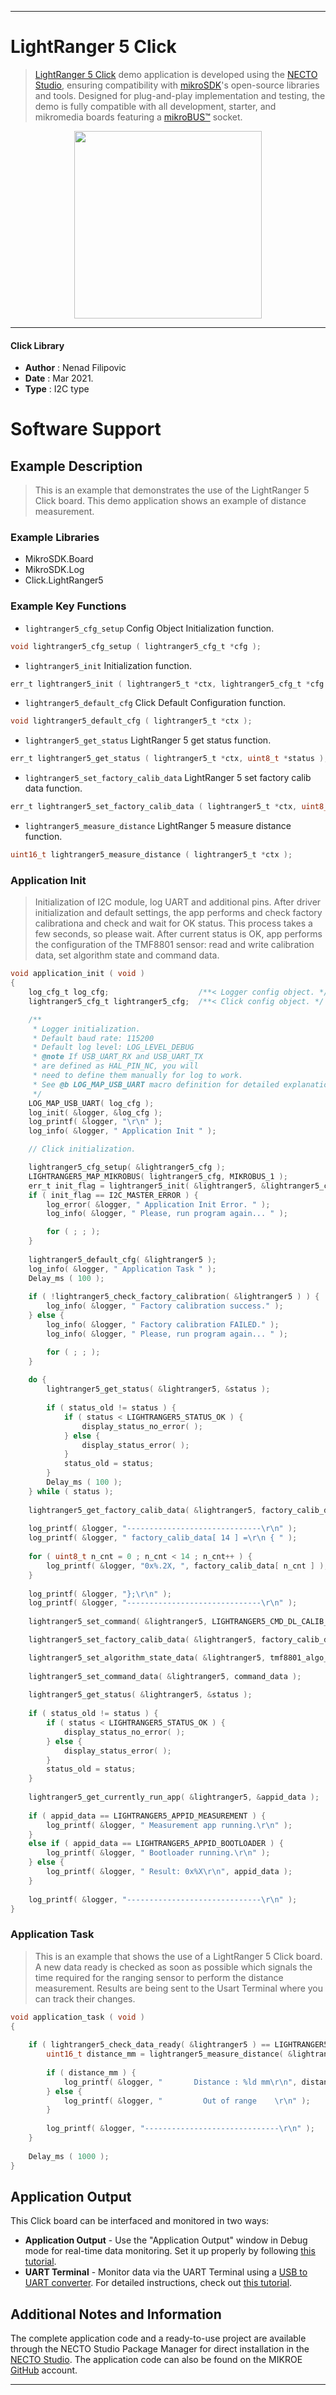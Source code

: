 
---
# LightRanger 5 Click

> [LightRanger 5 Click](https://www.mikroe.com/?pid_product=MIKROE-4592) demo application is developed using
the [NECTO Studio](https://www.mikroe.com/necto), ensuring compatibility with [mikroSDK](https://www.mikroe.com/mikrosdk)'s
open-source libraries and tools. Designed for plug-and-play implementation and testing, the demo is fully compatible with
all development, starter, and mikromedia boards featuring a [mikroBUS&trade;](https://www.mikroe.com/mikrobus) socket.

<p align="center">
  <img src="https://www.mikroe.com/?pid_product=MIKROE-4592&image=1" height=300px>
</p>

---

#### Click Library

- **Author**        : Nenad Filipovic
- **Date**          : Mar 2021.
- **Type**          : I2C type

# Software Support

## Example Description

> This is an example that demonstrates the use of the LightRanger 5 Click board.
> This demo application shows an example of distance measurement.

### Example Libraries

- MikroSDK.Board
- MikroSDK.Log
- Click.LightRanger5

### Example Key Functions

- `lightranger5_cfg_setup` Config Object Initialization function.
```c
void lightranger5_cfg_setup ( lightranger5_cfg_t *cfg );
```

- `lightranger5_init` Initialization function.
```c
err_t lightranger5_init ( lightranger5_t *ctx, lightranger5_cfg_t *cfg );
```

- `lightranger5_default_cfg` Click Default Configuration function.
```c
void lightranger5_default_cfg ( lightranger5_t *ctx );
```

- `lightranger5_get_status` LightRanger 5 get status function.
```c
err_t lightranger5_get_status ( lightranger5_t *ctx, uint8_t *status );
```

- `lightranger5_set_factory_calib_data` LightRanger 5 set factory calib data function.
```c
err_t lightranger5_set_factory_calib_data ( lightranger5_t *ctx, uint8_t *factory_calib_data );
```

- `lightranger5_measure_distance` LightRanger 5 measure distance function.
```c
uint16_t lightranger5_measure_distance ( lightranger5_t *ctx );
```

### Application Init

> Initialization of I2C module, log UART and additional pins.
> After driver initialization and default settings,
> the app performs and check factory calibrationa and 
> check and wait for OK status. This process takes a few seconds, so please wait.
> After current status is OK, app performs the configuration of the TMF8801 sensor:
> read and write calibration data, set algorithm state and command data. 

```c
void application_init ( void ) 
{
    log_cfg_t log_cfg;                    /**< Logger config object. */
    lightranger5_cfg_t lightranger5_cfg;  /**< Click config object. */

    /** 
     * Logger initialization.
     * Default baud rate: 115200
     * Default log level: LOG_LEVEL_DEBUG
     * @note If USB_UART_RX and USB_UART_TX 
     * are defined as HAL_PIN_NC, you will 
     * need to define them manually for log to work. 
     * See @b LOG_MAP_USB_UART macro definition for detailed explanation.
     */
    LOG_MAP_USB_UART( log_cfg );
    log_init( &logger, &log_cfg );
    log_printf( &logger, "\r\n" );
    log_info( &logger, " Application Init " );

    // Click initialization.

    lightranger5_cfg_setup( &lightranger5_cfg );
    LIGHTRANGER5_MAP_MIKROBUS( lightranger5_cfg, MIKROBUS_1 );
    err_t init_flag = lightranger5_init( &lightranger5, &lightranger5_cfg );
    if ( init_flag == I2C_MASTER_ERROR ) {
        log_error( &logger, " Application Init Error. " );
        log_info( &logger, " Please, run program again... " );

        for ( ; ; );
    }
    
    lightranger5_default_cfg( &lightranger5 );
    log_info( &logger, " Application Task " );
    Delay_ms ( 100 );
    
    if ( !lightranger5_check_factory_calibration( &lightranger5 ) ) {
        log_info( &logger, " Factory calibration success." );
    } else {
        log_info( &logger, " Factory calibration FAILED." );
        log_info( &logger, " Please, run program again... " );

        for ( ; ; );
    }
    
    do {
        lightranger5_get_status( &lightranger5, &status );
        
        if ( status_old != status ) {
            if ( status < LIGHTRANGER5_STATUS_OK ) {
                display_status_no_error( );    
            } else {
                display_status_error( );   
            }  
            status_old = status;
        }
        Delay_ms ( 100 );
    } while ( status );
    
    lightranger5_get_factory_calib_data( &lightranger5, factory_calib_data );
    
    log_printf( &logger, "------------------------------\r\n" );
    log_printf( &logger, " factory_calib_data[ 14 ] =\r\n { " );
    
    for ( uint8_t n_cnt = 0 ; n_cnt < 14 ; n_cnt++ ) {
        log_printf( &logger, "0x%.2X, ", factory_calib_data[ n_cnt ] );
    }
    
    log_printf( &logger, "};\r\n" );
    log_printf( &logger, "------------------------------\r\n" );
    
    lightranger5_set_command( &lightranger5, LIGHTRANGER5_CMD_DL_CALIB_AND_STATE );

    lightranger5_set_factory_calib_data( &lightranger5, factory_calib_data );

    lightranger5_set_algorithm_state_data( &lightranger5, tmf8801_algo_state );
    
    lightranger5_set_command_data( &lightranger5, command_data );
    
    lightranger5_get_status( &lightranger5, &status );
        
    if ( status_old != status ) {
        if ( status < LIGHTRANGER5_STATUS_OK ) {
            display_status_no_error( );    
        } else {
            display_status_error( );   
        }  
        status_old = status;
    }
    
    lightranger5_get_currently_run_app( &lightranger5, &appid_data );
    
    if ( appid_data == LIGHTRANGER5_APPID_MEASUREMENT ) {
        log_printf( &logger, " Measurement app running.\r\n" );
    }
    else if ( appid_data == LIGHTRANGER5_APPID_BOOTLOADER ) {
        log_printf( &logger, " Bootloader running.\r\n" );
    } else {
        log_printf( &logger, " Result: 0x%X\r\n", appid_data );    
    }
    
    log_printf( &logger, "------------------------------\r\n" );
}
```

### Application Task

> This is an example that shows the use of a LightRanger 5 Click board.
> A new data ready is checked as soon as possible which signals 
> the time required for the ranging sensor to perform the distance measurement.
> Results are being sent to the Usart Terminal where you can track their changes.

```c
void application_task ( void ) 
{
    
    if ( lightranger5_check_data_ready( &lightranger5 ) == LIGHTRANGER5_DATA_IS_READY ) {
        uint16_t distance_mm = lightranger5_measure_distance( &lightranger5 );
        
        if ( distance_mm ) {
            log_printf( &logger, "       Distance : %ld mm\r\n", distance_mm );    
        } else {
            log_printf( &logger, "         Out of range    \r\n" );    
        }
        
        log_printf( &logger, "------------------------------\r\n" );
    }
    
    Delay_ms ( 1000 );
}
```

## Application Output

This Click board can be interfaced and monitored in two ways:
- **Application Output** - Use the "Application Output" window in Debug mode for real-time data monitoring.
Set it up properly by following [this tutorial](https://www.youtube.com/watch?v=ta5yyk1Woy4).
- **UART Terminal** - Monitor data via the UART Terminal using
a [USB to UART converter](https://www.mikroe.com/click/interface/usb?interface*=uart,uart). For detailed instructions,
check out [this tutorial](https://help.mikroe.com/necto/v2/Getting%20Started/Tools/UARTTerminalTool).

## Additional Notes and Information

The complete application code and a ready-to-use project are available through the NECTO Studio Package Manager for 
direct installation in the [NECTO Studio](https://www.mikroe.com/necto). The application code can also be found on
the MIKROE [GitHub](https://github.com/MikroElektronika/mikrosdk_click_v2) account.

---
